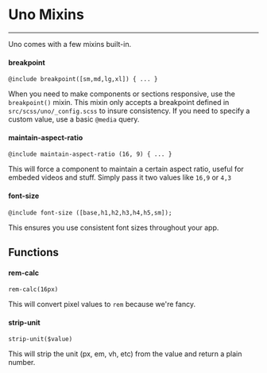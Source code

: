 # Uno Mixins
---

Uno comes with a few mixins built-in.

#### breakpoint
`@include breakpoint([sm,md,lg,xl]) { ... }`

When you need to make components or sections responsive, use the `breakpoint()` mixin. This mixin only accepts a breakpoint defined in `src/scss/uno/_config.scss` to insure consistency. If you need to specify a custom value, use a basic `@media` query.


#### maintain-aspect-ratio
`@include maintain-aspect-ratio (16, 9) { ... }`

This will force a component to maintain a certain aspect ratio, useful for embeded videos and stuff. Simply pass it two values like `16,9` or `4,3`

#### font-size
`@include font-size ([base,h1,h2,h3,h4,h5,sm]);`

This ensures you use consistent font sizes throughout your app.


## Functions

#### rem-calc
`rem-calc(16px)`

This will convert pixel values to `rem` because we're fancy.

#### strip-unit
`strip-unit($value)`

This will strip the unit (px, em, vh, etc) from the value and return a plain number.
